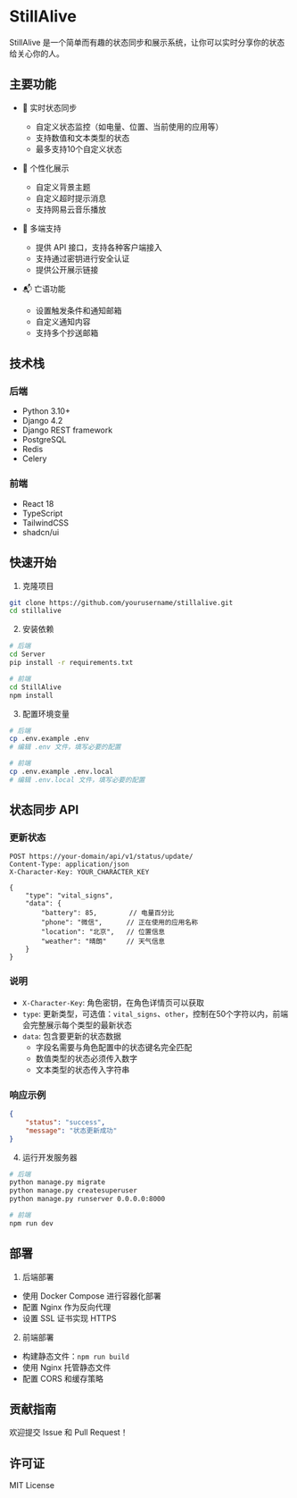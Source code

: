 # StillAlive

StillAlive 是一个简单而有趣的状态同步和展示系统，让你可以实时分享你的状态给关心你的人。

## 主要功能

- 🔄 实时状态同步
  - 自定义状态监控（如电量、位置、当前使用的应用等）
  - 支持数值和文本类型的状态
  - 最多支持10个自定义状态

- 🎨 个性化展示
  - 自定义背景主题
  - 自定义超时提示消息
  - 支持网易云音乐播放

- 📱 多端支持
  - 提供 API 接口，支持各种客户端接入
  - 支持通过密钥进行安全认证
  - 提供公开展示链接

- 📬 亡语功能
  - 设置触发条件和通知邮箱
  - 自定义通知内容
  - 支持多个抄送邮箱

## 技术栈

### 后端
- Python 3.10+
- Django 4.2
- Django REST framework
- PostgreSQL
- Redis
- Celery

### 前端
- React 18
- TypeScript
- TailwindCSS
- shadcn/ui

## 快速开始

1. 克隆项目
```bash
git clone https://github.com/yourusername/stillalive.git
cd stillalive
```

2. 安装依赖
```bash
# 后端
cd Server
pip install -r requirements.txt

# 前端
cd StillAlive
npm install
```

3. 配置环境变量
```bash
# 后端
cp .env.example .env
# 编辑 .env 文件，填写必要的配置

# 前端
cp .env.example .env.local
# 编辑 .env.local 文件，填写必要的配置
```

## 状态同步 API

### 更新状态
```http
POST https://your-domain/api/v1/status/update/
Content-Type: application/json
X-Character-Key: YOUR_CHARACTER_KEY

{
    "type": "vital_signs",
    "data": {
        "battery": 85,        // 电量百分比
        "phone": "微信",      // 正在使用的应用名称
        "location": "北京",   // 位置信息
        "weather": "晴朗"     // 天气信息
    }
}
```

### 说明
- `X-Character-Key`: 角色密钥，在角色详情页可以获取
- `type`: 更新类型，可选值：`vital_signs`、`other`，控制在50个字符以内，前端会完整展示每个类型的最新状态
- `data`: 包含要更新的状态数据
  - 字段名需要与角色配置中的状态键名完全匹配
  - 数值类型的状态必须传入数字
  - 文本类型的状态传入字符串

### 响应示例
```json
{
    "status": "success",
    "message": "状态更新成功"
}
```

4. 运行开发服务器
```bash
# 后端
python manage.py migrate
python manage.py createsuperuser
python manage.py runserver 0.0.0.0:8000

# 前端
npm run dev
```

## 部署

1. 后端部署
- 使用 Docker Compose 进行容器化部署
- 配置 Nginx 作为反向代理
- 设置 SSL 证书实现 HTTPS

2. 前端部署
- 构建静态文件：`npm run build`
- 使用 Nginx 托管静态文件
- 配置 CORS 和缓存策略

## 贡献指南

欢迎提交 Issue 和 Pull Request！

## 许可证

MIT License
